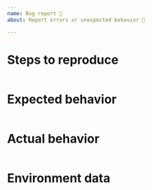 ```yaml
---
name: Bug report 🐛
about: Report errors or unexpected behavior 🤔

---
```

<!--

For Windows PowerShell 5.1 issues, suggestions, or feature requests please use the following link instead:
Windows PowerShell [UserVoice](https://windowsserver.uservoice.com/forums/301869-powershell)

This repository is **ONLY** for PowerShell Core 6 issues.

- Make sure you are able to repro it on the latest released version.
You can install the latest version from https://github.com/PowerShell/PowerShell/releases
- Search the existing issues.
- Refer to the [FAQ](https://github.com/PowerShell/PowerShell/blob/master/docs/FAQ.md).
- Refer to the [known issues](https://docs.microsoft.com/powershell/scripting/whats-new/known-issues-ps6?view=powershell-6).

-->

# Steps to reproduce

```powershell

```

# Expected behavior

```none

```

# Actual behavior

```none

```

# Environment data

<!-- provide the output of $PSVersionTable -->

```none

```
